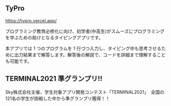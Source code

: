 
## TyPro

https://typro.vercel.app/

プログラミング教育必修化に向け、初学者(中高生)がスムーズにプログラミングを学ぶための助けとなるタイピングアプリです。

本アプリでは 1 つのプログラムを 1 行づつ入力し、タイピング中も思考させるために出力結果まで解答します。解答後の解説で、コードを詳細まで理解することも可能です。

## TERMINAL2021 準グランプリ!!
Sky株式会社主催、学生対象アプリ開発コンテスト「TERMINAL2021」　全国の121名の学生が挑戦した中から準グランプリ獲得！！

